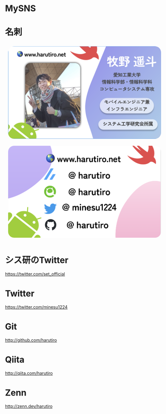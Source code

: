 MySNS
===
# 名刺

<img width="960" style="margin: 10px;  border-radius: 20px;"   src="https://github.com/harutiro/harutiro/blob/main/business_card/front.png?raw=true">

<img width="960" style="margin: 10px;  border-radius: 20px;"   src="https://github.com/harutiro/harutiro/blob/main/business_card/back.png?raw=true">

# シス研のTwitter
https://twitter.com/set_official

# Twitter
https://twitter.com/minesu1224

# Git
http://github.com/harutiro

# Qiita
http://qiita.com/harutiro

# Zenn
http://zenn.dev/harutiro
